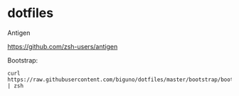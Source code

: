 # dotfiles

Antigen

 https://github.com/zsh-users/antigen


Bootstrap:
```
curl https://raw.githubusercontent.com/biguno/dotfiles/master/bootstrap/bootstrap.zsh | zsh
```

